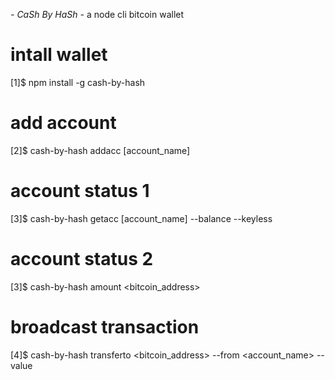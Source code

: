*- CaSh By HaSh -*
a node cli bitcoin wallet

# intall wallet
[1]$ npm install -g cash-by-hash 
# add account
[2]$ cash-by-hash addacc [account_name] 
# account status 1
[3]$ cash-by-hash getacc [account_name] --balance --keyless
# account status 2
[3]$ cash-by-hash amount <bitcoin_address>
# broadcast transaction
[4]$ cash-by-hash transferto <bitcoin_address> --from <account_name> --value <number>
